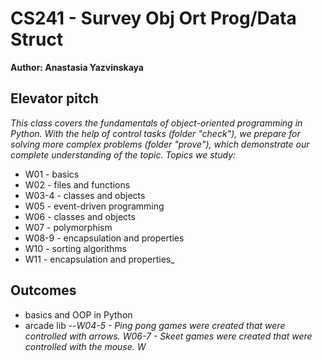 # CS241 - Survey Obj Ort Prog/Data Struct

__Author: Anastasia Yazvinskaya__

## Elevator pitch
_This class covers the fundamentals of object-oriented programming in Python. With the help of control tasks (folder "check"), we prepare for solving more complex problems (folder "prove"), which demonstrate our complete understanding of the topic._
_Topics we study:_
- W01 - basics
- W02 - files and functions
- W03-4 - classes and objects
- W05 - event-driven programming
- W06 - classes and objects
- W07 - polymorphism
- W08-9 - encapsulation and properties
- W10 - sorting algorithms
- W11 - encapsulation and properties_

## Outcomes
- basics and OOP in Python
- arcade lib
  --_W04-5 - Ping pong games were created that were controlled with arrows._
  _W06-7 - Skeet games were created that were controlled with the mouse._
  _W_
